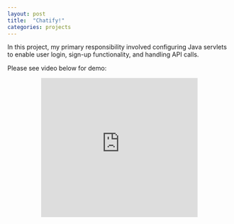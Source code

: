 ```yaml
---
layout: post
title:  "Chatify!"
categories: projects
---
```


In this project, my primary responsibility involved configuring Java servlets to enable user login, sign-up functionality, and handling API calls.

Please see video below for demo:

<div align = "center">
    <iframe style="display: block;" width="70%" height="315" src="https://youtu.be/E0ZmDn1Y1Yw?si=Vjm9kWB_ibqdY77M" frameborder="0" allowfullscreen></iframe>
</div>